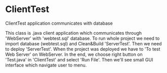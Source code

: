 # ClientTest
ClientTest application communicates with database

This class is .java client application which communicates through 'WebServer' with 'webtest.sql' database.
To run whole project we need to import database (webtest.sql) and Clean&Build 'ServerTest'.
Then we need to deploy 'ServerTest'. When the project was deployed we have to 'To test Web Server' on WebServer.
In the end, we choose right button on 'Test.java' in 'ClientTest' and select 'Run File'. Then we'll see small GUI
interface which navigate user to menu.
